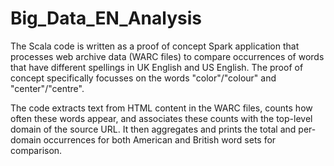 # Big_Data_EN_Analysis

The Scala code is written as a proof of concept Spark application that processes web archive data (WARC files) to compare occurrences of words that have different spellings in UK English and US English. The proof of concept specifically focusses on the words "color"/"colour" and "center"/"centre".

The code extracts text from HTML content in the WARC files, counts how often these words appear, and associates these counts with the top-level domain of the source URL. It then aggregates and prints the total and per-domain occurrences for both American and British word sets for comparison.